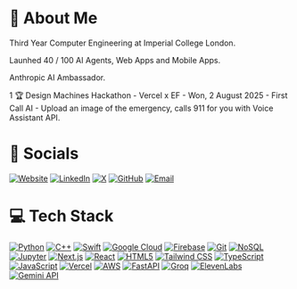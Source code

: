 # 💫 About Me

Third Year Computer Engineering at Imperial College London.

Launhed 40 / 100 AI Agents, Web Apps and Mobile Apps.

Anthropic AI Ambassador.

1 🏆 Design Machines Hackathon - Vercel x EF - Won, 2 August 2025 - First Call AI - Upload an image of the emergency, calls 911 for you with Voice Assistant API.

# 💎 Socials

[![Website](https://img.shields.io/badge/Website-000000?style=for-the-badge&logo=About.me&logoColor=white)](https://www.soongw.com/)
[![LinkedIn](https://img.shields.io/badge/LinkedIn-0077B5?style=for-the-badge&logo=linkedin&logoColor=white)](https://www.linkedin.com/in/soongenwong/)
[![X](https://img.shields.io/badge/X-000000?style=for-the-badge&logo=X&logoColor=white)](https://x.com/soongenwong)
[![GitHub](https://img.shields.io/badge/GitHub-181717?style=for-the-badge&logo=github&logoColor=white)](https://github.com/soongenwong)
[![Email](https://img.shields.io/badge/soong.wong23@imperial.ac.uk-D14836?style=for-the-badge&logo=gmail&logoColor=white)](mailto:soong.wong23@imperial.ac.uk)




# 💻 Tech Stack

[![Python](https://img.shields.io/badge/python-%2314354C.svg?style=for-the-badge&logo=python&logoColor=white)]()
[![C++](https://img.shields.io/badge/c++-%2300599C.svg?style=for-the-badge&logo=c%2B%2B&logoColor=white)]()
[![Swift](https://img.shields.io/badge/swift-%23FA7343.svg?style=for-the-badge&logo=swift&logoColor=white)]()
[![Google Cloud](https://img.shields.io/badge/Google_Cloud-4285F4?style=for-the-badge&logo=google-cloud&logoColor=white)]()
[![Firebase](https://img.shields.io/badge/firebase-%23039BE5.svg?style=for-the-badge&logo=firebase&logoColor=white)]()
[![Git](https://img.shields.io/badge/git-%23F05033.svg?style=for-the-badge&logo=git&logoColor=white)]()
[![NoSQL](https://img.shields.io/badge/NoSQL-%234ea94b.svg?style=for-the-badge&logo=mongodb&logoColor=white)]()
[![Jupyter](https://img.shields.io/badge/jupyter-%23F37626.svg?style=for-the-badge&logo=jupyter&logoColor=white)]()
[![Next.js](https://img.shields.io/badge/Next.js-000000?style=for-the-badge&logo=nextdotjs&logoColor=white)]()
[![React](https://img.shields.io/badge/React-20232A?style=for-the-badge&logo=react&logoColor=61DAFB)]()
[![HTML5](https://img.shields.io/badge/HTML5-E34F26?style=for-the-badge&logo=html5&logoColor=white)]()
[![Tailwind CSS](https://img.shields.io/badge/Tailwind_CSS-38B2AC?style=for-the-badge&logo=tailwind-css&logoColor=white)]()
[![TypeScript](https://img.shields.io/badge/TypeScript-3178C6?style=for-the-badge&logo=typescript&logoColor=white)]()
[![JavaScript](https://img.shields.io/badge/JavaScript-F7DF1E?style=for-the-badge&logo=javascript&logoColor=black)]()
[![Vercel](https://img.shields.io/badge/Vercel-000000?style=for-the-badge&logo=vercel&logoColor=white)]()
[![AWS](https://img.shields.io/badge/AWS-232F3E?style=for-the-badge&logo=amazon-aws&logoColor=white)]()
[![FastAPI](https://img.shields.io/badge/FastAPI-009688?style=for-the-badge&logo=fastapi&logoColor=white)]()
[![Groq](https://img.shields.io/badge/Groq_API-FF00A0?style=for-the-badge&logo=groq&logoColor=white)]()
[![ElevenLabs](https://img.shields.io/badge/Eleven_Labs_API-2C2C2C?style=for-the-badge&logo=elevenlabs&logoColor=white)]()
[![Gemini API](https://img.shields.io/badge/Gemini_API-4285F4?style=for-the-badge&logo=google&logoColor=white)]()


